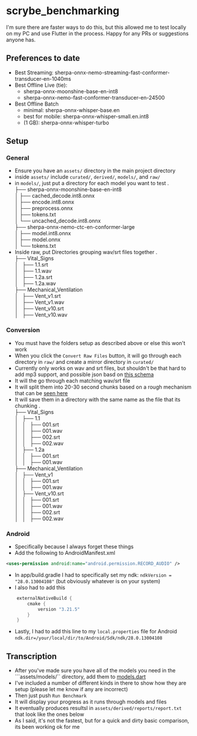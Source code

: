 # scrybe_benchmarking

I'm sure there are faster ways to do this, but this allowed me to test locally on my PC and use Flutter in the process. Happy for any PRs or suggestions anyone has.

## Preferences to date
- Best Streaming: sherpa-onnx-nemo-streaming-fast-conformer-transducer-en-1040ms
- Best Offline Live (tie): 
    - sherpa-onnx-moonshine-base-en-int8
    - sherpa-onnx-nemo-fast-conformer-transducer-en-24500
- Best Offline Batch
    - minimal: sherpa-onnx-whisper-base.en
    - best for mobile: sherpa-onnx-whisper-small.en.int8
    - (1 GB): sherpa-onnx-whisper-turbo

## Setup

### General

- Ensure you have an ```assets/``` directory in the main project directory
- inside ```assets/``` include ```curated/```, ```derived/```, ```models/```, and ```raw/```
- in ```models/```, just put a directory for each model you want to test
.<br>
├── sherpa-onnx-moonshine-base-en-int8<br>
│   ├── cached_decode.int8.onnx<br>
│   ├── encode.int8.onnx<br>
│   ├── preprocess.onnx<br>
│   ├── tokens.txt<br>
│   └── uncached_decode.int8.onnx<br>
├── sherpa-onnx-nemo-ctc-en-conformer-large<br>
│   ├── model.int8.onnx<br>
│   ├── model.onnx<br>
│   └── tokens.txt<br>
- Inside raw, put Directories grouping wav/srt files together
.<br>
├── Vital_Signs<br>
│   ├── 1.1.srt<br>
│   ├── 1.1.wav<br>
│   ├── 1.2a.srt<br>
│   ├── 1.2a.wav<br>
├── Mechanical_Ventilation<br>
│   ├── Vent_v1.srt<br>
│   ├── Vent_v1.wav<br>
│   ├── Vent_v10.srt<br>
│   ├── Vent_v10.wav<br>

### Conversion
- You must have the folders setup as described above or else this won't work
- When you click the ```Convert Raw Files``` button, it will go through each directory in ```raw/``` and create a mirror directory in ```curated/```
- Currently only works on wav and srt files, but shouldn't be that hard to add mp3 support, and possible json basd on [this schema](misc/schema.json)
- It will the go through each matching wav/srt file
- It will split them into 20-30 second chunks based on a rough mechanism that can be [seen here](lib/services/asr_preprocessor.dart)
- It will save them in a directory with the same name as the file that its chunking
.<br>
├── Vital_Signs<br>
│   ├── 1.1<br>
│   │   ├── 001.srt<br>
│   │   ├── 001.wav<br>
│   │   ├── 002.srt<br>
│   │   ├── 002.wav<br>
│   ├── 1.2a<br>
│   │   ├── 001.srt<br>
│   │   ├── 001.wav<br>
├── Mechanical_Ventilation<br>
│   ├── Vent_v1<br>
│   │   ├── 001.srt<br>
│   │   ├── 001.wav<br>
│   ├── Vent_v10.srt<br>
│   │   ├── 001.srt<br>
│   │   ├── 001.wav<br>
│   │   ├── 002.srt<br>
│   │   ├── 002.wav<br>

### Android

- Specifically because I always forget these things
- Add the following to AndroidManifest.xml
```xml
<uses-permission android:name="android.permission.RECORD_AUDIO" />
``` 

- In app/build.gradle I had to specifically set my ndk: ```ndkVersion = "28.0.13004108"``` (but obviously whatever is on your system)
- I also had to add this
```groovy
    externalNativeBuild {
        cmake {
            version "3.21.5"
        }
    }
```
- Lastly, I had to add this line to my ```local.properties``` file for Android ```ndk.dir=/your/local/dir/to/Android/Sdk/ndk/28.0.13004108```

## Transcription
- After you've made sure you have all of the models you need in the ```assets/models/`` directory, add them to [models.dart](lib/models.dart)
- I've included a number of different kinds in there to show how they are setup (please let me know if any are incorrect)
- Then just push ```Run Benchmark```
- It will display your progress as it runs through models and files
- It eventually produces resultsl in ```assets/derived/reports/report.txt``` that look like the ones below
- As I said, it's not the fastest, but for a quick and dirty basic comparison, its been working ok for me
